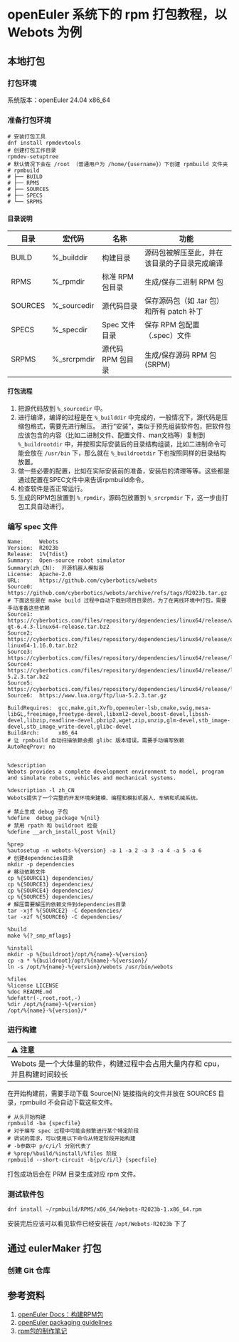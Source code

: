 # openEuler 系统下的 rpm 打包教程，以 Webots 为例
## 本地打包
### 打包环境
系统版本：openEuler 24.04 x86_64
### 准备打包环境
```shell
# 安装打包工具
dnf install rpmdevtools
# 创建打包工作目录
rpmdev-setuptree
# 默认情况下会在 /root （普通用户为 /home/{username}）下创建 rpmbuild 文件夹
# rpmbuild
# ├── BUILD
# ├── RPMS
# ├── SOURCES
# ├── SPECS
# └── SRPMS
```
#### 目录说明
| 目录 | 宏代码 | 名称 | 功能 |
-------|--------|------|-------
| BUILD | %_builddir | 构建目录 | 源码包被解压至此，并在该目录的子目录完成编译 |
| RPMS | %_rpmdir  | 标准 RPM 包目录 | 生成/保存二进制 RPM 包 |
| SOURCES | %_sourcedir | 源代码目录 | 保存源码包（如 .tar 包）和所有 patch 补丁 |
| SPECS | %_specdir | Spec 文件目录 | 保存 RPM 包配置（.spec）文件 |
| SRPMS | %_srcrpmdir | 源代码 RPM 包目录 | 生成/保存源码 RPM 包(SRPM) |
#### 打包流程
1. 把源代码放到 `%_sourcedir` 中。
2. 进行编译，编译的过程是在 `%_builddir` 中完成的，一般情况下，源代码是压缩包格式，需要先进行解压。
进行“安装”，类似于预先组装软件包，把软件包应该包含的内容（比如二进制文件、配置文件、man文档等）复制到 `%_buildrootdir` 中，并按照实际安装后的目录结构组装，比如二进制命令可能会放在 `/usr/bin` 下，那么就在 `%_buildrootdir` 下也按照同样的目录结构放置。
3. 做一些必要的配置，比如在实际安装前的准备，安装后的清理等等。这些都是通过配置在SPEC文件中来告诉rpmbuild命令。
4. 检查软件是否正常运行。
5. 生成的RPM包放置到 `%_rpmdir`，源码包放置到 `%_srcrpmdir` 下，这一步由打包工具自动进行。
### 编写 spec 文件
```
Name:     Webots
Version:  R2023b
Release:  1%{?dist}
Summary:  Open-source robot simulator
Summary(zh_CN):  开源机器人模拟器
License:  Apache-2.0
URL:      https://github.com/cyberbotics/webots
Source0:  https://github.com/cyberbotics/webots/archive/refs/tags/R2023b.tar.gz
# 下面这些是在 make build 过程中自动下载到项目目录的，为了在离线环境中打包，需要手动准备这些依赖
Source1:  https://cyberbotics.com/files/repository/dependencies/linux64/release/webots-qt-6.4.3-linux64-release.tar.bz2
Source2:  https://cyberbotics.com/files/repository/dependencies/linux64/release/openal-linux64-1.16.0.tar.bz2
Source3:  https://cyberbotics.com/files/repository/dependencies/linux64/release/libOIS.1.4.tar.bz2
Source4:  https://cyberbotics.com/files/repository/dependencies/linux64/release/libassimp-5.2.3.tar.bz2
Source5:  https://cyberbotics.com/files/repository/dependencies/linux64/release/libpico.tar.bz2
Source6:  https://www.lua.org/ftp/lua-5.2.3.tar.gz

BuildRequires:  gcc,make,git,Xvfb,openeuler-lsb,cmake,swig,mesa-libGL,freeimage,freetype-devel,libxml2-devel,boost-devel,libssh-devel,libzip,readline-devel,pbzip2,wget,zip,unzip,glm-devel,stb_image-devel,stb_image_write-devel,glibc-devel
BuildArch:      x86_64
# 让 rpmbuild 自动扫描依赖会报 glibc 版本错误，需要手动编写依赖
AutoReqProv: no


%description
Webots provides a complete development environment to model, program and simulate robots, vehicles and mechanical systems.

%description -l zh_CN
Webots提供了一个完整的开发环境来建模、编程和模拟机器人、车辆和机械系统。

# 禁止生成 debug 子包
%define  debug_package %{nil}
# 禁用 rpath 和 buildroot 检查
%define __arch_install_post %{nil}

%prep
%autosetup -n webots-%{version} -a 1 -a 2 -a 3 -a 4 -a 5 -a 6
# 创建dependencies目录
mkdir -p dependencies
# 移动依赖文件
cp %{SOURCE1} dependencies/
cp %{SOURCE3} dependencies/
cp %{SOURCE4} dependencies/
cp %{SOURCE5} dependencies/
# 解压需要解压的依赖文件到dependencies目录
tar -xjf %{SOURCE2} -C dependencies/
tar -xzf %{SOURCE6} -C dependencies/

%build
make %{?_smp_mflags}

%install
mkdir -p %{buildroot}/opt/%{name}-%{version}
cp -a * %{buildroot}/opt/%{name}-%{version}/
ln -s /opt/%{name}-%{version}/webots /usr/bin/webots

%files
%license LICENSE
%doc README.md
%defattr(-,root,root,-)
%dir /opt/%{name}-%{version}
/opt/%{name}-%{version}/*
```
### 进行构建
| :warning: 注意 |
|:----------------------------|
| Webots 是一个大体量的软件，构建过程中会占用大量内存和 cpu，并且构建时间较长 |
在开始构建前，需要手动下载 Source{N} 链接指向的文件并放在 SOURCES 目录，rpmbuild 不会自动下载这些文件。
```shell
# 从头开始构建
rpmbuild -ba {specfile}
# 对于编写 spec 过程中可能会频繁进行某个特定阶段
# 调试的需求，可以使用以下命令从特定阶段开始构建
# -b参数中 p/c/i/l 分别代表了
# %prep/%build/%install/%files 阶段
rpmbuild --short-circuit -b{p/c/i/l} {specfile}
```
打包成功后会在 PRM 目录生成对应 rpm 文件。
### 测试软件包
```
dnf install ~/rpmbuild/RPMS/x86_64/Webots-R2023b-1.x86_64.rpm
```
安装完后应该可以看见软件已经安装在 `/opt/Webots-R2023b` 下了

## 通过 eulerMaker 打包
### 创建 Git 仓库

## 参考资料
1. [openEuler Docs：构建RPM包](https://docs.openeuler.org/zh/docs/24.03_LTS/docs/ApplicationDev/%E6%9E%84%E5%BB%BARPM%E5%8C%85.html)
2. [openEuler packaging guidelines](https://gitee.com/openeuler/community/blob/master/zh/contributors/packaging.md)
3. [rpm包的制作笔记](https://zhangguanzhang.github.io/2017/05/15/rpmbuild/#/rpm-%E4%B8%80%E4%BA%9B%E7%9F%A5%E8%AF%86)